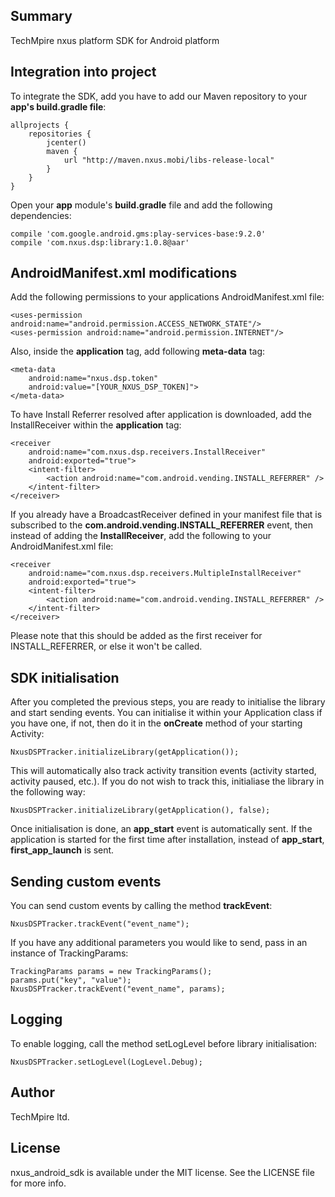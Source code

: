 ## Summary
TechMpire nxus platform SDK for Android platform

## Integration into project
To integrate the SDK, add you have to add our Maven repository to your <b>app's build.gradle file</b>:
```
allprojects {
	repositories {
		jcenter()
        maven {
            url "http://maven.nxus.mobi/libs-release-local"
        }
    }
}
```

Open your <b>app</b> module's <b>build.gradle</b> file and add the following dependencies:
```
compile 'com.google.android.gms:play-services-base:9.2.0'
compile 'com.nxus.dsp:library:1.0.8@aar'
```

## AndroidManifest.xml modifications
Add the following permissions to your applications AndroidManifest.xml file:
```
<uses-permission android:name="android.permission.ACCESS_NETWORK_STATE"/>
<uses-permission android:name="android.permission.INTERNET"/>
```

Also, inside the <b>application</b> tag, add following <b>meta-data</b> tag:
```
<meta-data 
	android:name="nxus.dsp.token"
	android:value="[YOUR_NXUS_DSP_TOKEN]">
</meta-data>
```

To have Install Referrer resolved after application is downloaded, add the InstallReceiver within the <b>application</b> tag:
```
<receiver
	android:name="com.nxus.dsp.receivers.InstallReceiver"
	android:exported="true">
	<intent-filter>
		<action android:name="com.android.vending.INSTALL_REFERRER" />
	</intent-filter>
</receiver>
```

If you already have a BroadcastReceiver defined in your manifest file that is subscribed to the <b>com.android.vending.INSTALL_REFERRER</b> event, then instead of adding the <b>InstallReceiver</b>, add the following to your AndroidManifest.xml file:
```
<receiver 
	android:name="com.nxus.dsp.receivers.MultipleInstallReceiver"
	android:exported="true">
	<intent-filter>
		<action android:name="com.android.vending.INSTALL_REFERRER" />
	</intent-filter>
</receiver>
```

Please note that this should be added as the first receiver for INSTALL_REFERRER, or else it won't be called.

## SDK initialisation
After you completed the previous steps, you are ready to initialise the library and start sending events.
You can initialise it within your Application class if you have one, if not, then do it in the <b>onCreate</b> method of your starting Activity:
```
NxusDSPTracker.initializeLibrary(getApplication());
```
This will automatically also track activity transition events (activity started, activity paused, etc.). If you do not wish to track this, initialiase the library in the following way:
```
NxusDSPTracker.initializeLibrary(getApplication(), false);
```

Once initialisation is done, an <b>app_start</b> event is automatically sent. If the application is started for the first time after installation, instead of <b>app_start</b>, <b>first_app_launch</b> is sent.

## Sending custom events
You can send custom events by calling the method <b>trackEvent</b>:
```
NxusDSPTracker.trackEvent("event_name");
```

If you have any additional parameters you would like to send, pass in an instance of TrackingParams:
```
TrackingParams params = new TrackingParams();
params.put("key", "value");
NxusDSPTracker.trackEvent("event_name", params);
```

## Logging
To enable logging, call the method setLogLevel before library initialisation:
```
NxusDSPTracker.setLogLevel(LogLevel.Debug);
```

## Author

TechMpire ltd.

## License

nxus_android_sdk is available under the MIT license. See the LICENSE file for more info.
